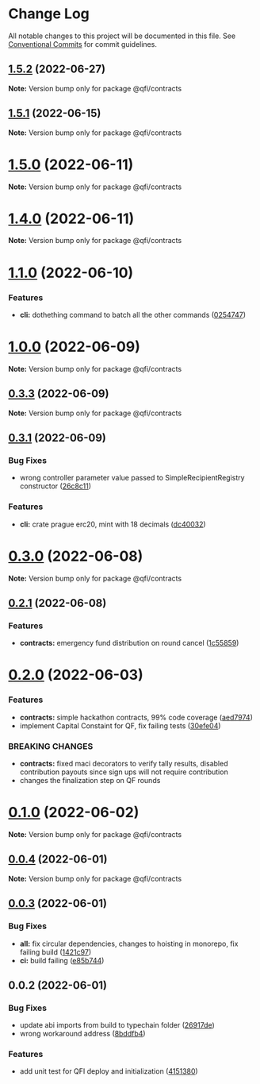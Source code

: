 # Change Log

All notable changes to this project will be documented in this file.
See [Conventional Commits](https://conventionalcommits.org) for commit guidelines.

## [1.5.2](https://github.com/quadratic-funding/qfi/compare/v1.5.0...v1.5.2) (2022-06-27)

**Note:** Version bump only for package @qfi/contracts





## [1.5.1](https://github.com/quadratic-funding/qfi/compare/v1.5.0...v1.5.1) (2022-06-15)

**Note:** Version bump only for package @qfi/contracts





# [1.5.0](https://github.com/quadratic-funding/qfi/compare/v1.4.1...v1.5.0) (2022-06-11)

**Note:** Version bump only for package @qfi/contracts





# [1.4.0](https://github.com/quadratic-funding/qfi/compare/v1.3.0...v1.4.0) (2022-06-11)

**Note:** Version bump only for package @qfi/contracts





# [1.1.0](https://github.com/quadratic-funding/qfi/compare/v1.0.1...v1.1.0) (2022-06-10)


### Features

* **cli:** dothething command to batch all the other commands ([0254747](https://github.com/quadratic-funding/qfi/commit/0254747fdc6da224300986d476a855ab289f65b1))





# [1.0.0](https://github.com/quadratic-funding/qfi/compare/v0.3.3...v1.0.0) (2022-06-09)

**Note:** Version bump only for package @qfi/contracts





## [0.3.3](https://github.com/quadratic-funding/qfi/compare/v0.3.2...v0.3.3) (2022-06-09)

**Note:** Version bump only for package @qfi/contracts





## [0.3.1](https://github.com/quadratic-funding/qfi/compare/v0.2.2...v0.3.1) (2022-06-09)


### Bug Fixes

* wrong controller parameter value passed to SimpleRecipientRegistry constructor ([26c8c11](https://github.com/quadratic-funding/qfi/commit/26c8c119245ed5298c59c58eadd6d682d1e9f32d))


### Features

* **cli:** crate prague erc20, mint with 18 decimals ([dc40032](https://github.com/quadratic-funding/qfi/commit/dc40032fba08832b35bb5ce4862bd77952908e00))





# [0.3.0](https://github.com/quadratic-funding/qfi/compare/v0.2.2...v0.3.0) (2022-06-08)

**Note:** Version bump only for package @qfi/contracts





## [0.2.1](https://github.com/quadratic-funding/qfi/compare/v0.2.0...v0.2.1) (2022-06-08)


### Features

* **contracts:** emergency fund distribution on round cancel ([1c55859](https://github.com/quadratic-funding/qfi/commit/1c55859b96815f032161b9d20bbee42163a56e2b))





# [0.2.0](https://github.com/quadratic-funding/qfi/compare/v0.1.0...v0.2.0) (2022-06-03)


### Features

* **contracts:** simple hackathon contracts, 99% code coverage ([aed7974](https://github.com/quadratic-funding/qfi/commit/aed79744022e4c2f1f72bcb2ce0b342914576cca))
* implement Capital Constaint for QF, fix failing tests ([30efe04](https://github.com/quadratic-funding/qfi/commit/30efe04634afb461da7d88e7cc818a6f0707421e))


### BREAKING CHANGES

* **contracts:** fixed maci decorators to verify tally results, disabled contribution payouts since
sign ups will not require contribution
* changes the finalization step on QF rounds





# [0.1.0](https://github.com/quadratic-funding/qfi/compare/v0.0.4...v0.1.0) (2022-06-02)

**Note:** Version bump only for package @qfi/contracts





## [0.0.4](https://github.com/quadratic-funding/qfi/compare/v0.0.3...v0.0.4) (2022-06-01)

**Note:** Version bump only for package @qfi/contracts





## [0.0.3](https://github.com/quadratic-funding/qfi/compare/v0.0.2...v0.0.3) (2022-06-01)


### Bug Fixes

* **all:** fix circular dependencies, changes to hoisting in monorepo, fix failing build ([1421c97](https://github.com/quadratic-funding/qfi/commit/1421c971a8dd5a85d96fbf67baf5a0dac6a7b062))
* **ci:** build failing ([e85b744](https://github.com/quadratic-funding/qfi/commit/e85b74426f45a3b75148e82cfaf85cee62da0701))





## 0.0.2 (2022-06-01)


### Bug Fixes

* update abi imports from build to typechain folder ([26917de](https://github.com/quadratic-funding/qfi/commit/26917de487116c38c66259304371ea242982e6a3))
* wrong workaround address ([8bddfb4](https://github.com/quadratic-funding/qfi/commit/8bddfb467a9c17cf457ac3f60f0cae0afe4b069f))


### Features

* add unit test for QFI deploy and initialization ([4151380](https://github.com/quadratic-funding/qfi/commit/41513804565cf86485ca4890f748369c3e9d395d))
